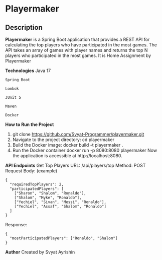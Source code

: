 # Playermaker

## Description

**Playermaker** is a Spring Boot application that provides a REST API for calculating the top players who have participated in the most games. The API takes an array of games with player names and returns the top N players who participated in the most games. It is Home Assignment by Playermaker

**Technologies**
    Java 17
    
    Spring Boot
    
    Lombok
    
    JUnit 5
    
    Maven
    
    Docker
    
**How to Run the Project**
1. git clone https://github.com/Svyat-Programmer/playermaker.git
2. Navigate to the project directory: cd playermaker
3. Build the Docker image: docker build -t playermaker .
4. Run the Docker container docker run -p 8080:8080 playermaker
 Now the application is accessible at http://localhost:8080.

**API Endpoints**
Get Top Players
URL: /api/players/top
Method: POST
Request Body: (example)
```
{
  "requiredTopPlayers": 2,
  "participatedPlayers": [
    ["Sharon", "Shalom", "Ronaldo"],
    ["Shalom", "Myke", "Ronaldo"],
    ["Yechiel", "Sivan", "Messi", "Ronaldo"],
    ["Yechiel", "Assaf", "Shalom", "Ronaldo"]
  ]
}
```

Response:
```
{
  "mostParticipatedPlayers": ["Ronaldo", "Shalom"]
}
```
**Author**
Created by Svyat Ayrishin

